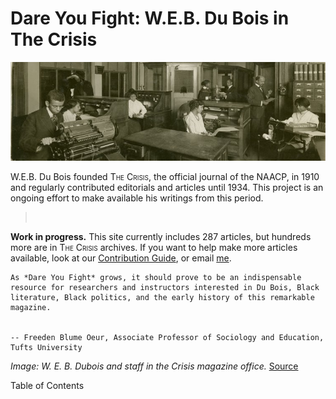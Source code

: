 # Dare You Fight: W.E.B. Du Bois in The Crisis

![](/Images/crisis_office.png)  


W.E.B. Du Bois founded <span style="font-variant:small-caps;">The Crisis</span>, the official journal of the NAACP, in 1910 and regularly contributed editorials and articles until 1934. This project is an ongoing effort to make available his writings from this period.

>&nbsp;
>&nbsp;

**Work in progress.** This site currently includes 287 articles, but hundreds more are in <span style="font-variant:small-caps;">The Crisis</span> archives. If you want to help make more articles available, look at our [Contribution Guide](https://github.com/nealcaren/fightordie/blob/main/contributing.md), or email [me](mailto:nealcaren@unc.edu).

```{epigraph}
As *Dare You Fight* grows, it should prove to be an indispensable resource for researchers and instructors interested in Du Bois, Black literature, Black politics, and the early history of this remarkable magazine.


-- Freeden Blume Oeur, Associate Professor of Sociology and Education, Tufts University
```

*Image: W. E. B. Dubois and staff in the Crisis magazine office.* [Source](https://digitalcollections.nypl.org/items/8e0981a2-4aea-a10a-e040-e00a18063089)

Table of Contents

```{tableofcontents}
```
